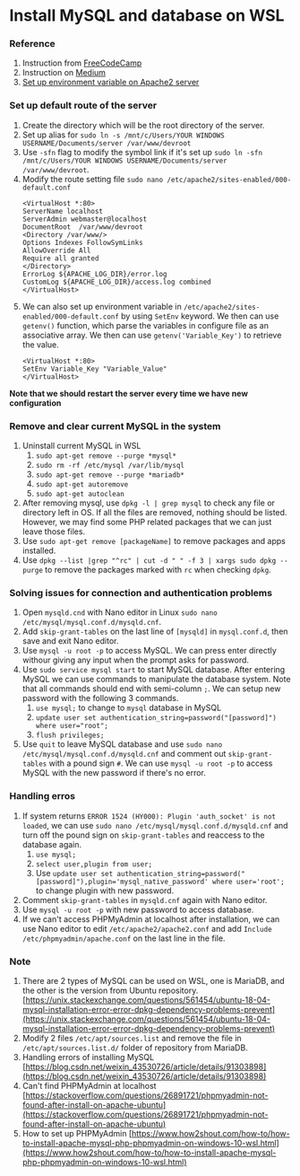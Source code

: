 # Install MySQL and database on WSL
### Reference
1. Instruction from [FreeCodeCamp](https://www.freecodecamp.org/news/setup-a-php-development-environment-on-windows-subsystem-for-linux-wsl-9193ff28ae83/)
1. Instruction on [Medium](https://medium.com/@harshityadav95/installing-mysql-in-ubuntu-linux-windows-subsystem-for-linux-from-scratch-d5771a4a2496)
1. [Set up environment variable on Apache2 server](https://stackoverflow.com/questions/23915066/why-is-getenv-only-returning-a-variable-when-run-from-the-terminal-not-via-we/23915175)

### Set up default route of the server
1. Create the directory which will be the root directory of the server.
1. Set up alias for `sudo ln -s /mnt/c/Users/YOUR WINDOWS USERNAME/Documents/server /var/www/devroot` 
1. Use `-sfn` flag to modify the symbol link if it's set up `sudo ln -sfn /mnt/c/Users/YOUR WINDOWS USERNAME/Documents/server /var/www/devroot`.
1. Modify the route setting file `sudo nano /etc/apache2/sites-enabled/000-default.conf`
    ```
    <VirtualHost *:80>
    ServerName localhost
    ServerAdmin webmaster@localhost        
    DocumentRoot  /var/www/devroot      
    <Directory /var/www/>        
    Options Indexes FollowSymLinks        
    AllowOverride All        
    Require all granted      
    </Directory>        
    ErrorLog ${APACHE_LOG_DIR}/error.log        
    CustomLog ${APACHE_LOG_DIR}/access.log combined
    </VirtualHost>
    ```
1. We can also set up environment variable in `/etc/apache2/sites-enabled/000-default.conf` by using `SetEnv` keyword. We then can use `getenv()` function, which parse the variables in configure file as an associative array. We then can use `getenv('Variable_Key')` to retrieve the value.
    ```
    <VirtualHost *:80>
    SetEnv Variable_Key "Variable_Value"
    </VirtualHost>
    ```

**Note that we should restart the server every time we have new configuration**

### Remove and clear current MySQL in the system
1. Uninstall current MySQL in WSL
    1. `sudo apt-get remove --purge *mysql*`
    1. `sudo rm -rf /etc/mysql /var/lib/mysql`
    1. `sudo apt-get remove --purge *mariadb*`
    1. `sudo apt-get autoremove`
    1. `sudo apt-get autoclean`
1. After removing mysql, use `dpkg -l | grep mysql` to check any file or directory left in OS. If all the files are removed, nothing should be listed. However, we may find some PHP related packages that we can just leave those files.
1. Use `sudo apt-get remove [packageName]` to remove packages and apps installed.
1. Use `dpkg --list |grep "^rc" | cut -d " " -f 3 | xargs sudo dpkg --purge` to remove the packages marked with `rc` when checking `dpkg`.

### Solving issues for connection and authentication problems
1. Open `mysqld.cnd` with Nano editor in Linux `sudo nano /etc/mysql/mysql.conf.d/mysqld.cnf`. 
1. Add `skip-grant-tables` on the last line of `[mysqld]` in `mysql.conf.d`, then save and exit Nano editor. 
1. Use `mysql -u root -p` to access MySQL. We can press enter directly withour giving any input when the prompt asks for password. 
1. Use `sudo service mysql start` to start MySQL database. After entering MySQL we can use commands to manipulate the database system. Note that all commands should end with semi-column `;`. We can setup new password with the following 3 commands.
    1. `use mysql;` to change to `mysql` database in MySQL
    1. `update user set authentication_string=password("[password]") where user="root";`
    1. `flush privileges;` 
1. Use `quit` to leave MySQL database and use `sudo nano /etc/mysql/mysql.conf.d/mysqld.cnf` and comment out `skip-grant-tables` with a pound sign `#`. We can use `mysql -u root -p` to access MySQL with the new password if there's no error.

### Handling erros
1. If system returns `ERROR 1524 (HY000): Plugin 'auth_socket' is not loaded`, we can use `sudo nano /etc/mysql/mysql.conf.d/mysqld.cnf` and turn off the pound sign on `skip-grant-tables` and reaccess to the database again. 
    1. `use mysql;`
    1. `select user,plugin from user;`
    1. Use `update user set authentication_string=password("[password]"),plugin='mysql_native_password' where user='root';` to change plugin with new password. 
1. Comment `skip-grant-tables` in `mysqld.cnf` again with Nano editor. 
1. Use `mysql -u root -p` with new password to access database.
1. If we can't access PHPMyAdmin at localhost after installation, we can use Nano editor to edit `/etc/apache2/apache2.conf` and add `Include /etc/phpmyadmin/apache.conf` on the last line in the file. 

### Note
1. There are 2 types of MySQL can be used on WSL, one is MariaDB, and the other is the version from Ubuntu repository. [https://unix.stackexchange.com/questions/561454/ubuntu-18-04-mysql-installation-error-error-dpkg-dependency-problems-prevent](https://unix.stackexchange.com/questions/561454/ubuntu-18-04-mysql-installation-error-error-dpkg-dependency-problems-prevent)
1. Modify 2 files `/etc/apt/sources.list` and remove the file in `/etc/apt/sources.list.d/` folder of repository from MariaDB.
1. Handling errors of installing MySQL [https://blog.csdn.net/weixin_43530726/article/details/91303898](https://blog.csdn.net/weixin_43530726/article/details/91303898)
1. Can't find PHPMyAdmin at localhost [https://stackoverflow.com/questions/26891721/phpmyadmin-not-found-after-install-on-apache-ubuntu](https://stackoverflow.com/questions/26891721/phpmyadmin-not-found-after-install-on-apache-ubuntu)
1. How to set up PHPMyAdmin [https://www.how2shout.com/how-to/how-to-install-apache-mysql-php-phpmyadmin-on-windows-10-wsl.html](https://www.how2shout.com/how-to/how-to-install-apache-mysql-php-phpmyadmin-on-windows-10-wsl.html)